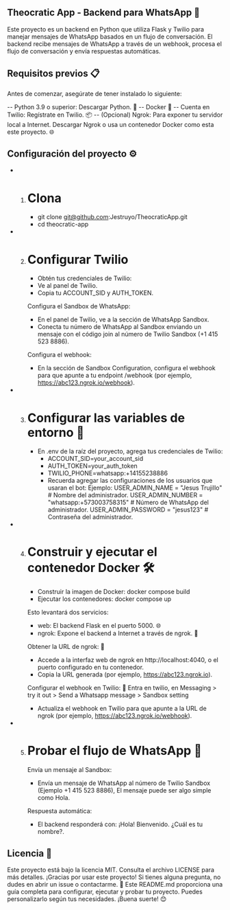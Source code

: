 ## Theocratic App - Backend para WhatsApp 📱

Este proyecto es un backend en Python que utiliza Flask y Twilio para manejar mensajes de WhatsApp basados en un flujo de conversación. El backend recibe mensajes de WhatsApp a través de un webhook, procesa el flujo de conversación y envía respuestas automáticas.

## Requisitos previos 📋 

Antes de comenzar, asegúrate de tener instalado lo siguiente:

-- Python 3.9 o superior: Descargar Python. 🐍
-- Docker 🐳 
-- Cuenta en Twilio: Regístrate en Twilio. 📦
-- (Opcional) Ngrok: Para exponer tu servidor local a Internet. Descargar Ngrok o usa un contenedor Docker como esta este proyecto. 🌐

## Configuración del proyecto ⚙️

* 1) # Clona
     - git clone git@github.com:Jestruyo/TheocraticApp.git
     - cd theocratic-app

* 2) # Configurar Twilio
     - Obtén tus credenciales de Twilio:
     - Ve al panel de Twilio.
     - Copia tu ACCOUNT_SID y AUTH_TOKEN.

     Configura el Sandbox de WhatsApp:
     - En el panel de Twilio, ve a la sección de WhatsApp Sandbox.
     - Conecta tu número de WhatsApp al Sandbox enviando un mensaje con el código join <sandbox name> al número de Twilio Sandbox (+1 415 523 8886).

     Configura el webhook:
     - En la sección de Sandbox Configuration, configura el webhook para que apunte a tu endpoint /webhook (por ejemplo, https://abc123.ngrok.io/webhook).

* 3) # Configurar las variables de entorno 🔧
     - En .env de la raíz del proyecto, agrega tus credenciales de Twilio:
        * ACCOUNT_SID=your_account_sid
        * AUTH_TOKEN=your_auth_token
        * TWILIO_PHONE=whatsapp:+14155238886
        * Recuerda agregar las configuraciones de los usuarios que usaran el bot:
           Ejemplo:
                    USER_ADMIN_NAME = "Jesus Trujillo" # Nombre del administrador.
                    USER_ADMIN_NUMBER = "whatsapp:+573003758315"  # Número de WhatsApp del administrador.
                    USER_ADMIN_PASSWORD = "jesus123"  # Contraseña del administrador.

* 4) # Construir y ejecutar el contenedor Docker 🛠️ 
     - Construir la imagen de Docker: docker compose build
     - Ejecutar los contenedores: docker compose up

     Esto levantará dos servicios:
     - web: El backend Flask en el puerto 5000. 🌐
     - ngrok: Expone el backend a Internet a través de ngrok. 🚀 

     Obtener la URL de ngrok: 🚀
     - Accede a la interfaz web de ngrok en http://localhost:4040, o el puerto configurado en tu contenedor.
     - Copia la URL generada (por ejemplo, https://abc123.ngrok.io).

     Configurar el webhook en Twilio: 🔧
     Entra en twilio, en Messaging > try it out > Send a Whatsapp message > Sandbox setting
     - Actualiza el webhook en Twilio para que apunte a la URL de ngrok (por ejemplo, https://abc123.ngrok.io/webhook).

* 5) # Probar el flujo de WhatsApp 🚀
     Envía un mensaje al Sandbox:
     - Envía un mensaje de WhatsApp al número de Twilio Sandbox (Ejemplo +1 415 523 8886), El mensaje puede ser algo simple como Hola.

     Respuesta automática:
     - El backend responderá con: ¡Hola! Bienvenido. ¿Cuál es tu nombre?.

## Licencia 📜
Este proyecto está bajo la licencia MIT. Consulta el archivo LICENSE para más detalles.
¡Gracias por usar este proyecto! Si tienes alguna pregunta, no dudes en abrir un issue o contactarme. 🚀
Este README.md proporciona una guía completa para configurar, ejecutar y probar tu proyecto. Puedes personalizarlo según tus necesidades. ¡Buena suerte! 😊

     
